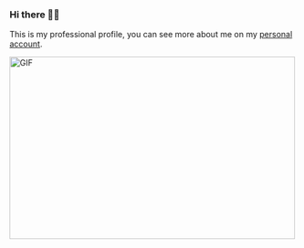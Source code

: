 ### Hi there 👋:sparkles:

This is my professional profile, you can see more about me on my [personal account](https://github.com/eireneof).

<img alt="GIF" src="https://c.tenor.com/N-fJ0Azh_ykAAAAC/cat-computer.gif" width="500" height="320" />




